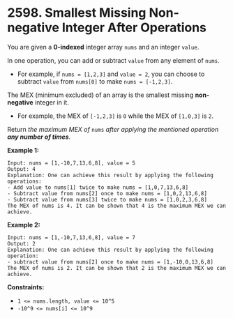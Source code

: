 # 2598. Smallest Missing Non-negative Integer After Operations

You are given a **0-indexed** integer array `nums` and an integer `value`.

In one operation, you can add or subtract `value` from any element of `nums`.

- For example, if `nums = [1,2,3]` and `value = 2`, you can choose to subtract `value` from `nums[0]` to make `nums = [-1,2,3]`.

The MEX (minimum excluded) of an array is the smallest missing **non-negative** integer in it.

- For example, the MEX of `[-1,2,3]` is `0` while the MEX of `[1,0,3]` is `2`.

Return *the maximum MEX of* `nums` *after applying the mentioned operation **any number of times***.

**Example 1:**

```text
Input: nums = [1,-10,7,13,6,8], value = 5
Output: 4
Explanation: One can achieve this result by applying the following operations:
- Add value to nums[1] twice to make nums = [1,0,7,13,6,8]
- Subtract value from nums[2] once to make nums = [1,0,2,13,6,8]
- Subtract value from nums[3] twice to make nums = [1,0,2,3,6,8]
The MEX of nums is 4. It can be shown that 4 is the maximum MEX we can achieve.
```

**Example 2:**

```text
Input: nums = [1,-10,7,13,6,8], value = 7
Output: 2
Explanation: One can achieve this result by applying the following operation:
- subtract value from nums[2] once to make nums = [1,-10,0,13,6,8]
The MEX of nums is 2. It can be shown that 2 is the maximum MEX we can achieve.
```

**Constraints:**

- `1 <= nums.length, value <= 10^5`
- `-10^9 <= nums[i] <= 10^9`

